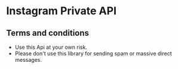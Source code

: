 # Instagram Private API
## Terms and conditions
- Use this Api at your own risk.
- Please don't use this library for sending spam or massive direct messages.
